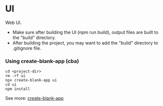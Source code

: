 # UI

Web UI.
- Make sure after building the UI (npm run build), output files are built to the "build" directory.
- After building the project, you may want to add the "build" directory to .gitignore file.

### Using create-blank-app (cba)

```
cd <project-dir>
rm -rf ui
npx create-blank-app ui
cd ui
npm install
```

See more: [create-blank-app](https://github.com/ngduc/create-blank-app)
